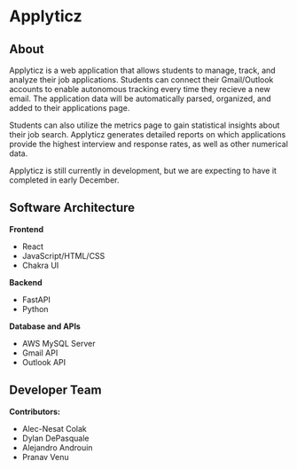 # Applyticz

## About
Applyticz is a web application that allows students to manage, track, and analyze their job applications. Students can connect their Gmail/Outlook accounts to enable autonomous tracking every time they recieve a new email. The application data will be automatically parsed, organized, and added to their applications page.

Students can also utilize the metrics page to gain statistical insights about their job search. Applyticz generates detailed reports on which applications provide the highest interview and response rates, as well as other numerical data.

Applyticz is still currently in development, but we are expecting to have it completed in early December.

## Software Architecture
**Frontend**
- React
- JavaScript/HTML/CSS
- Chakra UI

**Backend**
- FastAPI
- Python

**Database and APIs**
- AWS MySQL Server
- Gmail API
- Outlook API


## Developer Team

**Contributors:**
- Alec-Nesat Colak
- Dylan DePasquale
- Alejandro Androuin
- Pranav Venu


